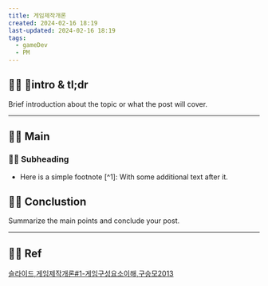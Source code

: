 ```yaml
---
title: 게임제작개론
created: 2024-02-16 18:19
last-updated: 2024-02-16 18:19
tags:
  - gameDev
  - PM
---
```


## 👯‍♂️ intro & tl;dr

Brief introduction about the topic or what the post will cover.

--- 

## 👯‍♂️ Main


### 👯‍♂️ Subheading

- Here is a simple footnote [^1]:  With some additional text after it.

## 👯‍♂️ Conclustion

Summarize the main points and conclude your post.

--- 

## 👯‍♂️ Ref


[슬라이드,게임제작개론#1-게임구성요소이해,구승모2013](https://www.slideshare.net/sm9kr/1-17219615)


